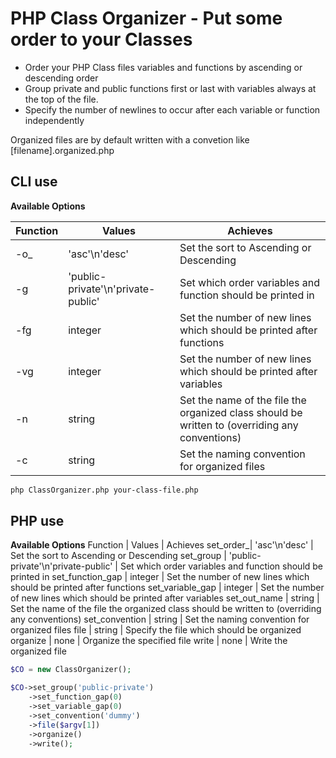 <h1>PHP Class Organizer - Put some order to your Classes</h1>

<ul>
    <li>Order your PHP Class files variables and functions by ascending or descending order</li>
    <li>Group private and public functions first or last with variables always at the top of the file.</li>
    <li>Specify the number of newlines to occur after each variable or function independently</li>
</ul>

<p>Organized files are by default written with a convetion like [filename].organized.php</p>


<h2>CLI use</h2>

<b>Available Options</b>

Function  | Values | Achieves
--------- | ------ | --------
-o_| 'asc'\n'desc' | Set the sort to Ascending or Descending
-g | 'public-private'\n'private-public' | Set which order variables and function should be printed in
-fg | integer | Set the number of new lines which should be printed after functions
-vg | integer | Set the number of new lines which should be printed after variables 
-n | string | Set the name of the file the organized class should be written to (overriding any conventions)
-c | string | Set the naming convention for organized files


```bash
php ClassOrganizer.php your-class-file.php
```

<h2>PHP use</h2>

<b>Available Options</b>
Function  | Values | Achieves
set_order_| 'asc'\n'desc' | Set the sort to Ascending or Descending
set_group | 'public-private'\n'private-public' | Set which order variables and function should be printed in
set_function_gap | integer | Set the number of new lines which should be printed after functions
set_variable_gap | integer | Set the number of new lines which should be printed after variables 
set_out_name | string | Set the name of the file the organized class should be written to (overriding any conventions)
set_convention | string | Set the naming convention for organized files
file | string | Specify the file which should be organized 
organize | none | Organize the specified file
write | none | Write the organized file



```php
$CO = new ClassOrganizer();

$CO->set_group('public-private')
    ->set_function_gap(0)
    ->set_variable_gap(0)
    ->set_convention('dummy')
    ->file($argv[1])
    ->organize()
    ->write();
```

